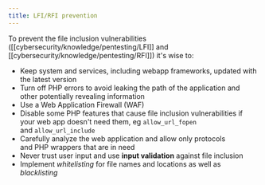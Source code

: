 ```yaml
---
title: LFI/RFI prevention
---
```

To prevent the file inclusion vulnerabilities ([[cybersecurity/knowledge/pentesting/LFI]] and [[cybersecurity/knowledge/pentesting/RFI]]) it's wise to: 

- Keep system and services, including webapp frameworks, updated with the latest version 
- Turn off PHP errors to avoid leaking the path of the application and other potentially revealing information
- Use a Web Application Firewall (WAF)
- Disable some PHP features that cause file inclusion vulnerabilities if your web app doesn't need them, eg `allow_url_fopen` and `allow_url_include`
- Carefully analyze the web application and allow only protocols and PHP wrappers that are in need
- Never trust user input and use **input validation** against file inclusion
- Implement _whitelisting_ for file names and locations as well as _blacklisting_